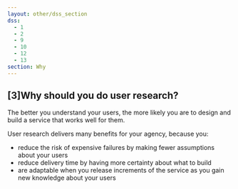 ```yaml
---
layout: other/dss_section
dss:
  - 1
  - 2
  - 9
  - 10
  - 12
  - 13
section: Why
---
```


## [3]Why should you do user research?
The better you understand your users, the more likely you are to design and build a service that works well for them.

User research delivers many benefits for your agency, because you:

 - reduce the risk of expensive failures by making fewer assumptions about your users
 - reduce delivery time by having more certainty about what to build
 - are adaptable when you release increments of the service as you gain new knowledge about your users



